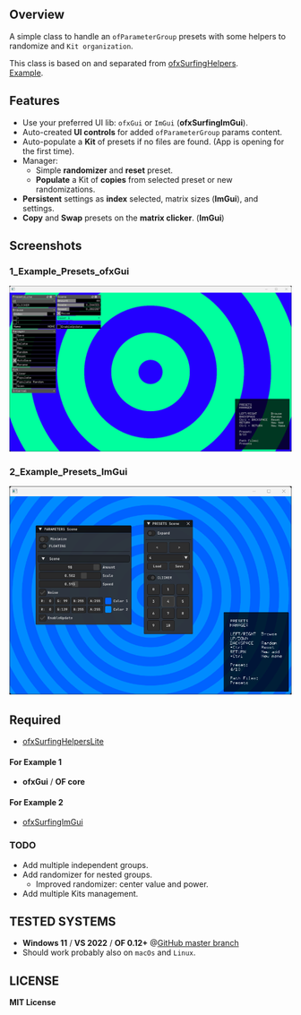 ## Overview

A simple class to handle an `ofParameterGroup` presets with some helpers to randomize and `Kit organization`.  

This class is based on and separated from [ofxSurfingHelpers](https://github.com/moebiussurfing/ofxSurfingHelpers).  
[Example](https://github.com/moebiussurfing/ofxSurfingHelpers/tree/master/Examples/PresetsLite).  

## Features
- Use your preferred UI lib: `ofxGui` or `ImGui` (**ofxSurfingImGui**).
- Auto-created **UI controls** for added `ofParameterGroup` params content.
- Auto-populate a **Kit** of presets if no files are found. (App is opening for the first time).
- Manager:
  - Simple **randomizer** and **reset** preset.
  - **Populate** a Kit of **copies** from selected preset or new randomizations.
- **Persistent** settings as **index** selected, matrix sizes (**ImGui**), and settings.
- **Copy** and **Swap** presets on the **matrix clicker**. (**ImGui**)

## Screenshots
### 1_Example_Presets_ofxGui
![](1_Example_Presets_ofxGui/Capture.PNG)
### 2_Example_Presets_ImGui
![](2_Example_Presets_ImGui/Capture.PNG)

## Required
- [ofxSurfingHelpersLite](https://github.com/moebiussurfing/ofxSurfingHelpersLite)
#### For Example 1
- **ofxGui** / **OF core**
#### For Example 2
- [ofxSurfingImGui](https://github.com/moebiussurfing/ofxSurfingImGui/tree/develop)

### TODO
- Add multiple independent groups.
- Add randomizer for nested groups.
  - Improved randomizer: center value and power.
- Add multiple Kits management.

## TESTED SYSTEMS
* **Windows 11** / **VS 2022** / **OF 0.12+** @[GitHub master branch](https://github.com/openframeworks/openFrameworks)
* Should work probably also on `macOs` and `Linux`.

## LICENSE
**MIT License**
